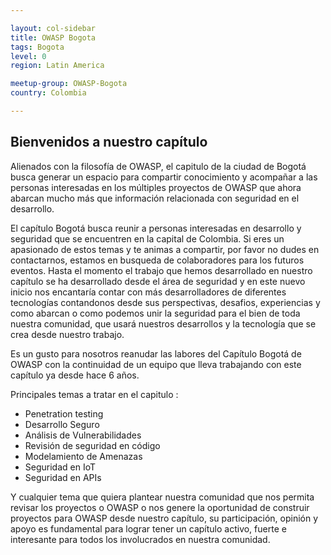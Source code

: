 ```yaml
---

layout: col-sidebar
title: OWASP Bogota
tags: Bogota
level: 0
region: Latin America

meetup-group: OWASP-Bogota
country: Colombia

---
```


## Bienvenidos a nuestro capítulo 


Alienados con la filosofía de OWASP, el capitulo de la ciudad de Bogotá busca generar un espacio para compartir conocimiento y acompañar a las personas interesadas en los múltiples proyectos de OWASP que ahora abarcan mucho más que información relacionada con seguridad en el desarrollo.

El capítulo Bogotá busca reunir a personas interesadas en desarrollo y seguridad que se encuentren en la capital de Colombia. Si eres un apasionado de estos temas y te animas a compartir, por favor no dudes en contactarnos, estamos en busqueda de colaboradores para los futuros eventos. Hasta el momento el trabajo que hemos desarrollado en nuestro capítulo se ha desarrollado desde el área de seguridad y en este nuevo inicio nos encantaría contar con más desarrolladores de diferentes tecnologías contandonos desde sus perspectivas, desafios, experiencias y como abarcan o como podemos unir la seguridad para el bien de toda nuestra comunidad, que usará nuestros desarrollos y la tecnología que se crea desde nuestro trabajo.
 
Es un gusto para nosotros reanudar las labores del Capítulo Bogotá de OWASP con la continuidad de un equipo que lleva trabajando con este capítulo ya desde hace 6 años.


Principales temas a tratar en el capitulo :

  - Penetration testing
  - Desarrollo Seguro
  - Análisis de Vulnerabilidades
  - Revisión de seguridad en código
  - Modelamiento de Amenazas
  - Seguridad en IoT
  - Seguridad en APIs
 
 Y cualquier tema que quiera plantear nuestra comunidad que nos permita revisar los proyectos o OWASP o nos genere la oportunidad de construir proyectos para OWASP desde nuestro capítulo, su participación, opinión y apoyo es fundamental para lograr tener un capítulo activo, fuerte e interesante para todos los involucrados en nuestra comunidad.

<!-- Standard Chapter Page Template
This is an example of a Project or Chapter page.
Please change these items to indicate the actual information you wish to present. In addition to this information, the 'front-matter' above the text should be modified to reflect your actual information.  An explanation of each of the front-matter items is below:

{front matter for this file}
## Bienvenidos
Es un gusto para nosotros reanudar las labores del Capítulo Bogotá de OWASP
```
- layout: This is the layout used by project and chapter pages.  You should leave this value as col-sidebar
- title: This is the title of your project or chapter page, usually the name.  For example, OWASP Zed Attack Proxy or OWASP Baltimore
- tags: This is a space-delimited list of tags you associate with your project or chapter.  If you are using tabs, at least one of these tags should be unique in order to be used in the tabs files (an example tab is included in this repo) 
- region: This is the region you are in according to our data
```

{copy for this file (index.md)}

Replace the text above the commented area with your information in the format below:
```
## Bienvenidos a nuestro capítulo 

Alienados con la filosofía de Owasp, el capitulo de la ciudad de Bogotá busca generar un espacio para compartir conocimiento y acompañar a las personas interesadas en el mundo del desarrollo seguro de software.

El capítulo Bogotá busca reunir a los apasionados en el desarrollo seguro que se encuentren en la capital de Colombia. Si eres un apasionado de estos temas y te animas a compartir, por favor no dudes en contactarnos, estamos en busqueda de colaboradores para los futuros eventos.

OWASP en español en Youtube
Subscribete al canal oficial de contenido en español de OWASP.
## Participation
The Open Web Application Security Project (OWASP) is a nonprofit foundation that works to improve the security of software. All of our projects ,tools, documents, forums, and chapters are free and open to anyone interested in improving application security. 

Chapters are led by local leaders in accordance with the [Chapter Leader Handbook](/www-policy/rules-of-procedure/chapter-handbook). Financial contributions should only be made online using the authorized online donation button. To be a SPEAKER at ANY OWASP Chapter in the world simply review the [speaker agreement](/www-policy/speaker-agreement) and then contact the local chapter leader with details of what OWASP Project, independent research, or related software security topic you would like to present.

Everyone is welcome and encouraged to participate in our [Projects](/projects), [Local Chapters](/chapters), [Events](/events), [Online Groups](https://groups.google.com/a/owasp.com/){:target='_blank'}, and [Community Slack Channel](https://owasp.slack.com/){:target='_blank'}. We especially encourage diversity in all our initiatives. OWASP is a fantastic place to learn about application security, to network, and even to build your reputation as an expert. We also encourage you to be [become a member](/membership) or consider a [donation](/donate) to support our ongoing work.

## Local News
- Meeting Location
- Everyone is welcome to join us at our chapter meetings.
e the commented area with your information in t
```
{info.md}

This separate file is where you should place links to your Google Group and Meetup page. It will be automatically rendered in the column sidebar.

{leaders.md}

Another separate file that should simply include each leaders name with mailto link as a list. It will also be automatically rendered in the column sidebar.

-->
